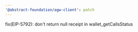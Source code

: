 ```yaml
---
'@abstract-foundation/agw-client': patch
---
```


fix(EIP-5792): don't return null receipt in wallet_getCallsStatus

